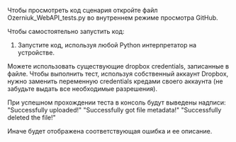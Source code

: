 Чтобы просмотреть код сценария откройте файл Ozerniuk_WebAPI_tests.py во внутреннем режиме просмотра GitHub.

Чтобы самостоятельно запустить код:
1. Запустите код, используя любой Python интерпретатор на устройстве.

Можете использовать существующие dropbox credentials, записанные в файле. Чтобы выполнить тест, используя собственный аккаунт Dropbox, нужно заменить переменную credentials кредами своего аккаунта (не забудьте выдать все необходимые разрешения).

При успешном прохождении теста в консоль будут выведены надписи:
"Successfully uploaded!"
"Successfully got file metadata!"
"Successfully deleted the file!"

Иначе будет отображена соответствующая ошибка и ее описание.
